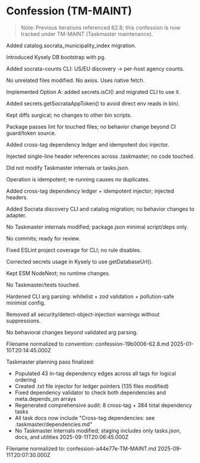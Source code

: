# Confession (TM-MAINT)

> Note: Previous iterations referenced 62.8; this confession is now tracked under TM-MAINT (Taskmaster maintenance).

Added catalog.socrata_municipality_index migration.

Introduced Kysely DB bootstrap with pg.

Added socrata-counts CLI: US/EU discovery → per-host agency counts.

No unrelated files modified. No axios. Uses native fetch.

Implemented Option A: added secrets.isCI() and migrated CLI to use it.

Added secrets.getSocrataAppToken() to avoid direct env reads in bin/.

Kept diffs surgical; no changes to other bin scripts.

Package passes lint for touched files; no behavior change beyond CI guard/token source.

Added cross-tag dependency ledger and idempotent doc injector.

Injected single-line header references across .taskmaster; no code touched.

Did not modify Taskmaster internals or tasks.json.

Operation is idempotent; re-running causes no duplicates.

Added cross-tag dependency ledger + idempotent injector; injected headers.

Added Socrata discovery CLI and catalog migration; no behavior changes to adapter.

No Taskmaster internals modified; package.json minimal script/deps only.

No commits; ready for review.

Fixed ESLint project coverage for CLI; no rule disables.

Corrected secrets usage in Kysely to use getDatabaseUrl().

Kept ESM NodeNext; no runtime changes.

No Taskmaster/tests touched.

Hardened CLI arg parsing: whitelist + zod validation + pollution-safe minimist config.

Removed all security/detect-object-injection warnings without suppressions.

No behavioral changes beyond validated arg parsing.

Filename normalized to convention: confession-19b0006-62.8.md
2025-01-10T20:14:45.000Z

Taskmaster planning pass finalized:
- Populated 43 in-tag dependency edges across all tags for logical ordering
- Created .txt file injector for ledger pointers (135 files modified) 
- Fixed dependency validator to check both dependencies and meta.depends_on arrays
- Regenerated comprehensive audit: 8 cross-tag + 384 total dependency tasks
- All task docs now include "Cross-tag dependencies: see .taskmaster/dependencies.md"
- No Taskmaster internals modified; staging includes only tasks.json, docs, and utilities
2025-09-11T20:06:45.000Z

Filename normalized to: confession-a44e77e-TM-MAINT.md
2025-09-11T20:07:30.000Z